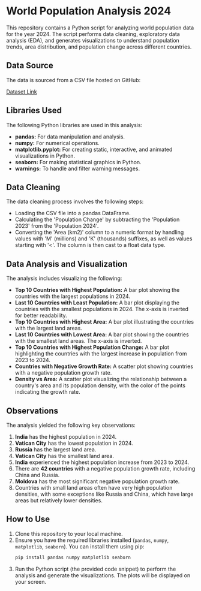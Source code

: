 # World Population Analysis 2024

This repository contains a Python script for analyzing world population data for the year 2024. The script performs data cleaning, exploratory data analysis (EDA), and generates visualizations to understand population trends, area distribution, and population change across different countries.

## Data Source

The data is sourced from a CSV file hosted on GitHub:

[Dataset Link](https://raw.githubusercontent.com/manya-gangoli/World-Population-2024-EDA-and-prediction/refs/heads/main/World%20Population%20by%20country%202024.csv)

## Libraries Used

The following Python libraries are used in this analysis:

-   **pandas:** For data manipulation and analysis.
-   **numpy:** For numerical operations.
-   **matplotlib.pyplot:** For creating static, interactive, and animated visualizations in Python.
-   **seaborn:** For making statistical graphics in Python.
-   **warnings:** To handle and filter warning messages.

## Data Cleaning

The data cleaning process involves the following steps:

-   Loading the CSV file into a pandas DataFrame.
-   Calculating the 'Population Change' by subtracting the 'Population 2023' from the 'Population 2024'.
-   Converting the 'Area (km2)' column to a numeric format by handling values with 'M' (millions) and 'K' (thousands) suffixes, as well as values starting with '<'. The column is then cast to a float data type.

## Data Analysis and Visualization

The analysis includes visualizing the following:

-   **Top 10 Countries with Highest Population:** A bar plot showing the countries with the largest populations in 2024.
-   **Last 10 Countries with Least Population:** A bar plot displaying the countries with the smallest populations in 2024. The x-axis is inverted for better readability.
-   **Top 10 Countries with Highest Area:** A bar plot illustrating the countries with the largest land areas.
-   **Last 10 Countries with Lowest Area:** A bar plot showing the countries with the smallest land areas. The x-axis is inverted.
-   **Top 10 Countries with Highest Population Change:** A bar plot highlighting the countries with the largest increase in population from 2023 to 2024.
-   **Countries with Negative Growth Rate:** A scatter plot showing countries with a negative population growth rate.
-   **Density vs Area:** A scatter plot visualizing the relationship between a country's area and its population density, with the color of the points indicating the growth rate.

## Observations

The analysis yielded the following key observations:

1.  **India** has the highest population in 2024.
2.  **Vatican City** has the lowest population in 2024.
3.  **Russia** has the largest land area.
4.  **Vatican City** has the smallest land area.
5.  **India** experienced the highest population increase from 2023 to 2024.
6.  There are **42 countries** with a negative population growth rate, including China and Russia.
7.  **Moldova** has the most significant negative population growth rate.
8.  Countries with small land areas often have very high population densities, with some exceptions like Russia and China, which have large areas but relatively lower densities.

## How to Use

1.  Clone this repository to your local machine.
2.  Ensure you have the required libraries installed (`pandas`, `numpy`, `matplotlib`, `seaborn`). You can install them using pip:
    ```bash
    pip install pandas numpy matplotlib seaborn
    ```
3.  Run the Python script (the provided code snippet) to perform the analysis and generate the visualizations. The plots will be displayed on your screen.

